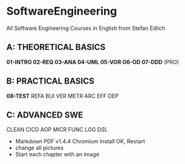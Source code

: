 # SoftwareEngineering
All Software Engineering Courses in English from Stefan Edlich

## A: THEORETICAL BASICS
**01-INTRO 02-REQ 03-ANA 04-UML 05-VOR O6-OD 07-DDD** (PRO)

## B: PRACTICAL BASICS
**08-TEST** REFA BUI VER METR ARC EFF DEP

## C: ADVANCED SWE
CLEAN CICD AOP MICR FUNC LOG DSL

* Markdown PDF v1.4.4 Chromium Install OK, Restart
* change all pictures
* Start each chapter with an image